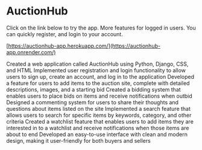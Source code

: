 # AuctionHub

Click on the link below to try the app. More features for logged in users. You can quickly register, and login to your account.

[https://auctionhub-app.herokuapp.com/](https://auctionhub-app.onrender.com/) 

Created a web application called AuctionHub using Python, Django, CSS, and HTML
Implemented user registration and login functionality to allow users to sign up, create an account, and log in to the application
Developed a feature for users to add items to the auction site, complete with detailed descriptions, images, and a starting bid
Created a bidding system that enables users to place bids on items and receive notifications when outbid
Designed a commenting system for users to share their thoughts and questions about items listed on the site
Implemented a search feature that allows users to search for specific items by keywords, category, and other criteria
Created a watchlist feature that enables users to add items they are interested in to a watchlist and receive notifications when those items are about to end
Developed an easy-to-use interface with clean and modern design, making it user-friendly for both buyers and sellers
